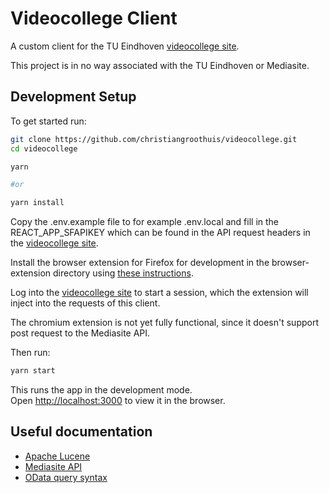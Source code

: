 # Videocollege Client

A custom client for the TU Eindhoven [videocollege site](https://videocollege.tue.nl).

This project is in no way associated with the TU Eindhoven or Mediasite.

## Development Setup

To get started run:

```bash
git clone https://github.com/christiangroothuis/videocollege.git
cd videocollege

yarn

#or

yarn install
```

Copy the .env.example file to for example .env.local and fill in the REACT_APP_SFAPIKEY which can be found in the API request headers in the [videocollege site](https://videocollege.tue.nl).

Install the browser extension for Firefox for development in the browser-extension directory using [these instructions](https://extensionworkshop.com/documentation/develop/temporary-installation-in-firefox/).

Log into the [videocollege site](https://videocollege.tue.nl/Mediasite/Manage) to start a session, which the extension will inject into the requests of this client.

The chromium extension is not yet fully functional, since it doesn't support post request to the Mediasite API.

Then run:

```bash
yarn start
```

This runs the app in the development mode.\
Open [http://localhost:3000](http://localhost:3000) to view it in the browser.

## Useful documentation

-   [Apache Lucene](https://lucene.apache.org/core/2_9_4/queryparsersyntax.html)
-   [Mediasite API](https://training.mediasite.com/Mediasite/api/v1/$metadata)
-   [OData query syntax](https://lucene.apache.org/core/2_9_4/queryparsersyntax.html)
